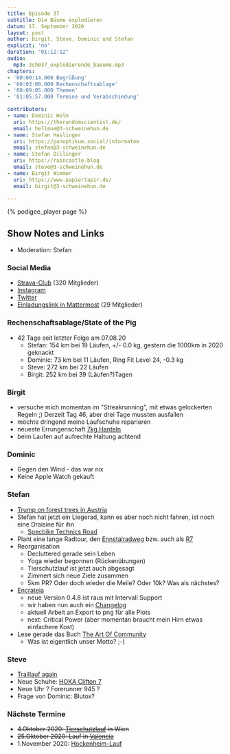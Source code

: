 ```yaml
---
title: Episode 37
subtitle: Die Bäume explodieren
datum: 17. September 2020
layout: post
author: Birgit, Steve, Dominic und Stefan
explicit: 'no'
duration: "01:12:12"
audio:
  mp3: 3sh037_explodierende_baeume.mp3
chapters:
- '00:00:14.000 Begrüßung'
- '00:03:00.000 Rechenschaftsablage'
- '00:09:05.000 Themen'
- '01:05:57.000 Termine und Verabschiedung'

contributors:
- name: Dominic Helm
  uri: https://therandomscientist.de/
  email: hellmue@3-schweinehun.de
- name: Stefan Haslinger
  uri: https://panoptikum.social/informatom
  email: stefan@3-schweinehun.de
- name: Stefan Dillinger
  uri: https://raincastle.blog
  email: steve@3-schweinehun.de
- name: Birgit Wimmer
  uri: https://www.papiertapir.de/
  email: birgit@3-schweinehun.de

---
```


{% podigee_player page %}

## Show Notes and Links

* Moderation: Stefan

### Social Media

* [Strava-Club](https://www.strava.com/clubs/3schweinehunde) (320 Mitglieder)
* [Instagram](https://www.instagram.com/3_schweinehunde/)
* [Twitter](https://twitter.com/3schweinehunde)
* [Einladungslink in Mattermost](https://mattermost.informatom.com/signup_user_complete/?id=pniz51hpoiyqumcdeu11463o8h) (29 Mitglieder)

### Rechenschaftsablage/State of the Pig

* 42 Tage seit letzter Folge am 07.08.20
  * Stefan: 154 km bei 19 Läufen, +/- 0.0 kg, gestern die 1000km in 2020 geknackt
  * Dominic: 73 km bei 11 Läufen, Ring Fit Level 24, -0.3 kg
  * Steve: 272 km bei 22 Läufen
  * Birgit: 252 km bei 39 (Läufen?)Tagen
  
### Birgit

* versuche mich momentan im "Streakrunning", mit etwas gelockerten Regeln ;) Derzeit Tag 46, aber drei Tage mussten ausfallen
* möchte dringend meine Laufschuhe reparieren
* neueste Errungenschaft [7kg Hanteln](https://www.amazon.de/gp/product/B0048F9X3S/)
* beim Laufen auf aufrechte Haltung achtend

### Dominic

* Gegen den Wind - das war nix
* Keine Apple Watch gekauft

### Stefan

* [Trump on forest trees in Austria](https://www.youtube.com/watch?v=fGpWWq5JQJE)
* Stefan hat jetzt ein Liegerad, kann es aber noch nicht fahren, ist noch eine Draisine für ihn
  * [Specbike Technics Road](https://specbiketechnics.com/de/shop/zweiradriges-liegerad-road)
* Plant eine lange Radtour, den [Ennstalradweg](https://www.ennsradweg.at/de/karte-streckenprofil.html) 
  bzw. auch als [R7](https://www.steiermark.com/de/ennsradweg)
* Reorganisation
  * Decluttered gerade sein Leben
  * Yoga wieder begonnen (Rückenübungen)
  * Tierschutzlauf ist jetzt auch abgesagt
  * Zimmert sich neue Ziele zusammen
  * 5km PR? Oder doch wieder die Meile? Oder 10k? Was als nächstes?
* [Encrateia](https://encrateia.informatom.com/)
  * neue Version 0.4.8 ist raus mit Intervall Support
  * wir haben nun auch ein [Changelog](https://encrateia.informatom.com/changelog/)
  * aktuell Arbeit an Export to png für alle Plots
  * next: Critical Power (aber momentan braucht mein Hirn etwas einfachere Kost)
* Lese gerade das Buch [The Art Of Community](https://www.jonobacon.com/books/artofcommunity/)
  * Was ist eigentlich unser Motto? ;-)

### Steve

* [Traillauf again](https://www.strava.com/activities/4052539067)
* Neue Schuhe: [HOKA Clifton 7](https://www.hokaoneone.eu/en/gb/men-road/clifton-7/1110508.html)
* Neue Uhr ? Forerunner 945 ?
* Frage von Dominic: Blutox?

### Nächste Termine

* ~~4.Oktober 2020: [Tierschutzlauf](https://www.tierschutzlauf.at/) in Wien~~
* ~~25.Oktober 2020: Lauf in [Valencia](https://www.valenciaciudaddelrunning.com)~~
* 1.November 2020: [Hockenheim-Lauf](https://www.asgtria-hockenheim.de/hockenheim-lauf/allg-infos/)
